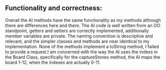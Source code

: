 
## Functionality and correctness:
Overall the AI methods have the same functionality as my methods although there are differences here and there. 
The AI code is well written from an OO standpoint, getters and setters are correctly implemented, additionally member variables
are private. The naming convention is descriptive and relevant, and the simpler classes and methods are near identical
to my implementation. None of the methods implement a toString method, I failed to provide a request.I am concerned with the way 
the AI uses the indexs in the Board Class, specifically for the captureStones method, the AI maps the board 1-12, when the indexes are actually 0-11. 

